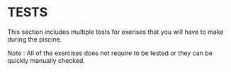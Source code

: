 # TESTS
This section includes multiple tests for exerises that you will have to make during the piscine. 

Note : All of the exercises does not require to be tested or they can be quickly manually checked. 
